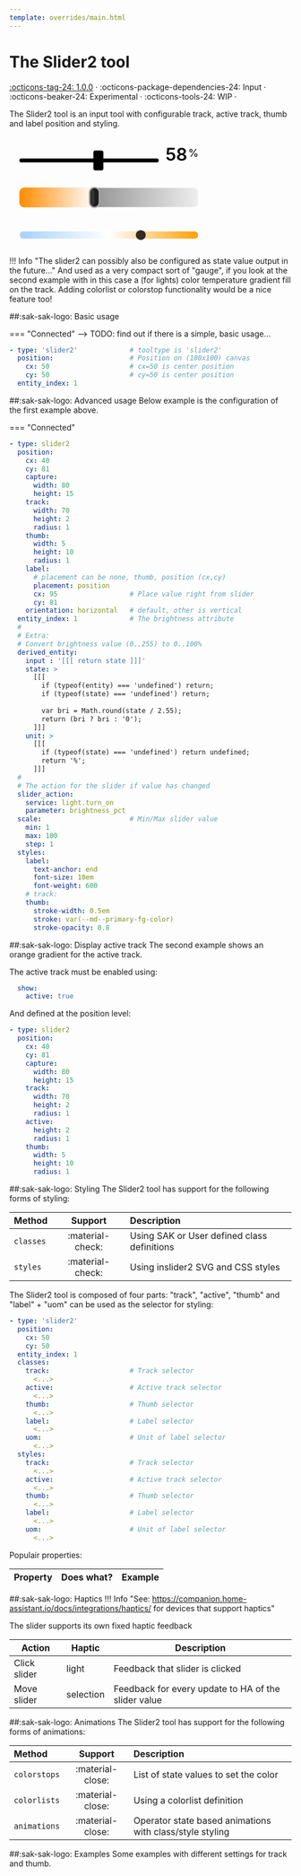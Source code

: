 ```yaml
---
template: overrides/main.html
---
```


[slider2-tool support]: https://github.com/amoebelabs/swiss-army-knife/releases/tag/1.0.0

# The Slider2 tool
[:octicons-tag-24: 1.0.0][slider2-tool support] ·
:octicons-package-dependencies-24: Input ·
:octicons-beaker-24: Experimental ·
:octicons-tools-24: WIP ·

The Slider2 tool is an input tool with configurable track, active track, thumb and label position and styling.

<svg viewBox="-200 75 450 75" xmlns="http://www.w3.org/2000/svg" width="400px">
  <g class="toolset__group-outer" style="transform-origin:center; transform-box:fill-box;" id="toolset-8qgsve32l" transform="rotate(0) scale(1, 1)">
    <svg style="overflow:visible;">
      <g class="toolset__group" transform="translate(0, 0)">
        <svg xmlns="http://www.w3.org/2000/svg" overflow="visible" pointer-events="all" id="rangeslider-hrqzz1i04">
          <rect id="rs-track" class="sak-slider__track" x="-180" y="120" width="280" height="8" rx="4" style="fill:var(--md-primary-fg-color--300);"></rect>
          <g id="rs-thumb-group" x="-50" y="104" style="transform:translate(18.787878787878782px, 0px)">
            <rect id="rs-thumb" class="sak-slider__thumb" x="-50" y="104" width="20" height="40" rx="4" style="stroke-width: 0.25em; stroke: var(--md-primary-fg-color--dark); fill: var(--md-primary-bg-color); stroke-opacity: 1;"></rect>
          </g>
          <text id="rs-label">
            <tspan data-placement="position" class="sak-slider__value" x="180" y="124" style="text-anchor: end; font-size: 2.5em; font-weight: 600;fill:var(--md-primary-fg-color--dark);">58</tspan>
            <tspan dx="-0.1em" dy="-0.35em" class="sak-slider__uom" style="font-size: 1.5em;fill:var(--md-primary-fg-color--dark);">
              %</tspan>
          </text>
        </svg>
      </g>
    </svg>
  </g>
</svg>

<svg viewBox="-200 75 450 75" xmlns="http://www.w3.org/2000/svg" width="400px">
  <defs>
    <linearGradient id="light-brightness-gradient" x1="1" x2="0">
      <stop stop-color="#eeeeee"/>
      <stop offset="1" stop-color="#555555"/>
    </linearGradient>
    <linearGradient id="light-brightness-gradient--orange" x1="1" x2="0">
      <stop stop-color="white"/>
      <stop offset="1" stop-color="darkorange"/>
    </linearGradient>
  </defs>
  <g class="toolset__group-outer" style="transform-origin:center; transform-box:fill-box;" id="toolset-atn0ynfcn" transform="rotate(0) scale(1, 1)">
    <svg style="overflow:visible;">
      <g class="toolset__group" transform="translate(0, 0)">
        <svg xmlns="http://www.w3.org/2000/svg" overflow="visible" style="touch-action:none; pointer-events:none;" id="rangeslider-gdwcswl8y">
          <rect id="rs-track" class="sak-slider__track" x="-180" y="104" width="360" height="40" rx="10" style="fill: url(#light-brightness-gradient); fill-opacity: 1; stroke-width: 0.1em; stroke: white; pointer-events: none;"></rect>
          <rect id="active-track" touch-action="none" class="sak-slider__active" x="-180" y="104" width="150.8080808080808" height="40" rx="10" style="fill: url(#light-brightness-gradient--orange); pointer-events: none;"></rect>
          <g id="rs-thumb-group" x="-10" y="104" style="transform:translate(-29.191919191919197px, 0px)">
            <g style="transform-origin:center;transform-box: fill-box;">
              <rect id="rs-thumb" class="sak-slider__thumb" x="-10" y="104" width="20" height="40" rx="10" style="stroke-width: 0.2em; stroke: darkgrey; stroke-opacity: 1; fill: var(--primary-text-color); fill-opacity: 0.8; pointer-events: none;"></rect>
            </g>
          </g>
        </svg>
      </g>
    </svg>
  </g>
</svg>
        
<svg viewBox="-200 75 450 75" width="400px" xmlns="http://www.w3.org/2000/svg" overflow="visible" pointer-events="all" id="rangeslider-qzbh29328">
  <defs>
    <linearGradient id="light-color-temperature-gradient" x1="1" x2="0">
      <stop stop-color="#ffa000"/>
      <stop offset=".5" stop-color="#fff"/>
      <stop offset="1" stop-color="#a6d1ff"/>
    </linearGradient>
  </defs>
  <rect id="rs-track" class="sak-slider__track" x="-180" y="116" width="360" height="16" rx="8" style="fill: url(#light-color-temperature-gradient); fill-opacity: 1; stroke-width: 0.1em; stroke: white;"></rect>
    <g id="rs-thumb-group" x="-10" y="114" style="transform: translate(64px, 0px);">
      <rect id="rs-thumb" class="sak-slider__thumb" x="-10" y="114" width="20" height="20" rx="10" style="stroke-width: 0.3em; stroke: var(--md-primary-bg-color); stroke-opacity: 1; fill: var(--md-primary-fg-color); fill-opacity: 0.8;"></rect>
    </g>
</svg>

!!! Info "The slider2 can possibly also be configured as state value output in the future..."
    And used as a very compact sort of "gauge", if you look at the second example with in this case a (for lights) color temperature gradient fill on the track.
    Adding colorlist or colorstop functionality would be a nice feature too!
    
##:sak-sak-logo: Basic usage

=== "Connected"
--> TODO: find out if there is a simple, basic usage...
```yaml linenums="1" hl_lines="1 6"
- type: 'slider2'             # tooltype is 'slider2'
  position:                   # Position on (100x100) canvas
    cx: 50                    # cx=50 is center position
    cy: 50                    # cy=50 is center position
  entity_index: 1
```

##:sak-sak-logo: Advanced usage
Below example is the configuration of the first example above.

=== "Connected"
```yaml title="From: view-sake2 (1st row, 1st card)" linenums="1" hl_lines="1"
- type: slider2
  position:
    cx: 40
    cy: 81
    capture:
      width: 80
      height: 15
    track:
      width: 70
      height: 2
      radius: 1
    thumb:
      width: 5
      height: 10
      radius: 1
    label:
      # placement can be none, thumb, position (cx,cy)
      placement: position
      cx: 95                  # Place value right from slider
      cy: 81
    orientation: horizontal   # default, other is vertical
  entity_index: 1             # The brightness attribute
  #
  # Extra:
  # Convert brightness value (0..255) to 0..100%
  derived_entity:
    input : '[[[ return state ]]]'
    state: >
      [[[
        if (typeof(entity) === 'undefined') return;
        if (typeof(state) === 'undefined') return;
        
        var bri = Math.round(state / 2.55);
        return (bri ? bri : '0');
      ]]]
    unit: >
      [[[
        if (typeof(state) === 'undefined') return undefined;
        return '%';
      ]]]
  #
  # The action for the slider if value has changed
  slider_action:
    service: light.turn_on
    parameter: brightness_pct
  scale:                      # Min/Max slider value
    min: 1
    max: 100
    step: 1
  styles:
    label:
      text-anchor: end
      font-size: 10em
      font-weight: 600
    # track:
    thumb:
      stroke-width: 0.5em
      stroke: var(--md--primary-fg-color)
      stroke-opacity: 0.8
```

##:sak-sak-logo: Display active track
The second example shows an orange gradient for the active track.

The active track must be enabled using:
```yaml linenums="1"
  show:
    active: true
```

And defined at the position level:
```yaml linenums="1" hl_lines="12-14"
- type: slider2
  position:
    cx: 40
    cy: 81
    capture:
      width: 80
      height: 15
    track:
      width: 70
      height: 2
      radius: 1
    active:
      height: 2
      radius: 1
    thumb:
      width: 5
      height: 10
      radius: 1
```

##:sak-sak-logo: Styling
The Slider2 tool has support for the following forms of styling:

| Method       | Support          | Description |
| :----------- | :--------------: | :-------------------- |
| `classes`    | :material-check: | Using SAK or User defined class definitions |
| `styles`     | :material-check: | Using inslider2 SVG and CSS styles |


The Slider2 tool is composed of four parts: "track", "active", "thumb" and "label" + "uom" can be used as the selector for styling:
```yaml linenums="1" hl_lines="7 9 11 13 15 18 20 22 24 26"
- type: 'slider2'
  position:
    cx: 50
    cy: 50
  entity_index: 1
  classes:
    track:                    # Track selector
      <...>
    active:                   # Active track selector
      <...>
    thumb:                    # Thumb selector
      <...>
    label:                    # Label selector
      <...>
    uom:                      # Unit of label selector
      <...>
  styles:
    track:                    # Track selector
      <...>
    active:                   # Active track selector
      <...>
    thumb:                    # Thumb selector
      <...>
    label:                    # Label selector
      <...>
    uom:                      # Unit of label selector
      <...>
```

Populair properties:

| Property      | Does what?         | Example                                                 |
| :------------- | :----------------- | :------------------------------------------------------ |

##:sak-sak-logo: Haptics
!!! Info "See: https://companion.home-assistant.io/docs/integrations/haptics/ for devices that support haptics"

The slider supports its own fixed haptic feedback

| Action | Haptic | Description |
| ------ | ------ | ----------- |
| Click slider | light | Feedback that slider is clicked |
| Move slider | selection | Feedback for every update to HA of the slider value |

##:sak-sak-logo: Animations
The Slider2 tool has support for the following forms of animations:

| Method       | Support          | Description            |
| :----------- | :--------------: | :-------------------- |
| `colorstops` | :material-close: | List of state values to set the color |
| `colorlists` | :material-close: | Using a colorlist definition |
| `animations` | :material-close: | Operator state based animations with class/style styling |

##:sak-sak-logo: Examples
Some examples with different settings for track and thumb.


